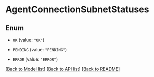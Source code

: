 # AgentConnectionSubnetStatuses

## Enum


* `OK` (value: `"OK"`)

* `PENDING` (value: `"PENDING"`)

* `ERROR` (value: `"ERROR"`)


[[Back to Model list]](../README.md#documentation-for-models) [[Back to API list]](../README.md#documentation-for-api-endpoints) [[Back to README]](../README.md)


